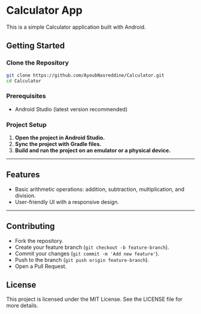 # Calculator App

This is a simple Calculator application built with Android.

## Getting Started

### Clone the Repository
```bash
git clone https://github.com/AyoubNasreddine/Calculator.git
cd Calculator
```

### Prerequisites
- Android Studio (latest version recommended)

### Project Setup
1. **Open the project in Android Studio.**
2. **Sync the project with Gradle files.**
3. **Build and run the project on an emulator or a physical device.**

---

## Features
- Basic arithmetic operations: addition, subtraction, multiplication, and division.
- User-friendly UI with a responsive design.

---

## Contributing
- Fork the repository.
- Create your feature branch (`git checkout -b feature-branch`).
- Commit your changes (`git commit -m 'Add new feature'`).
- Push to the branch (`git push origin feature-branch`).
- Open a Pull Request.

## License
This project is licensed under the MIT License. See the LICENSE file for more details.

